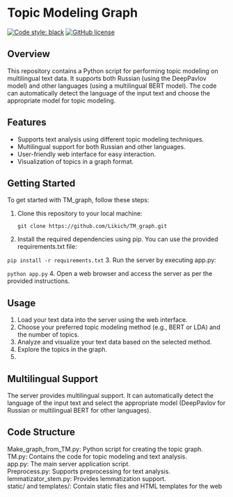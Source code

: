 # Topic Modeling Graph 
[![Code style: black](https://img.shields.io/badge/code%20style-black-000000.svg)](https://github.com/psf/black)
[![GitHub license](https://img.shields.io/github/license/SpirinEgor/gulag)](https://github.com/Likich/frog/blob/master/LICENSE)


## Overview

This repository contains a Python script for performing topic modeling on multilingual text data. It supports both Russian (using the DeepPavlov model) and other languages (using a multilingual BERT model). The code can automatically detect the language of the input text and choose the appropriate model for topic modeling.

## Features

- Supports text analysis using different topic modeling techniques.
- Multilingual support for both Russian and other languages.
- User-friendly web interface for easy interaction.
- Visualization of topics in a graph format.

## Getting Started

To get started with TM_graph, follow these steps:

1. Clone this repository to your local machine:
   ```
   git clone https://github.com/Likich/TM_graph.git
   ```

2. Install the required dependencies using pip. You can use the provided requirements.txt file:


```pip install -r requirements.txt```
3. Run the server by executing app.py:

```python app.py```
4. Open a web browser and access the server as per the provided instructions.

## Usage
1. Load your text data into the server using the web interface.
2. Choose your preferred topic modeling method (e.g., BERT or LDA) and the number of topics.
3. Analyze and visualize your text data based on the selected method.
4. Explore the topics in the graph.
5. 
## Multilingual Support
The server provides multilingual support. It can automatically detect the language of the input text and select the appropriate model (DeepPavlov for Russian or multilingual BERT for other languages).

## Code Structure
Make_graph_from_TM.py: Python script for creating the topic graph.<br>
TM.py: Contains the code for topic modeling and text analysis.<br>
app.py: The main server application script.<br>
Preprocess.py: Supports preprocessing for text analysis.<br>
lemmatizator_stem.py: Provides lemmatization support.<br>
static/ and templates/: Contain static files and HTML templates for the web 


